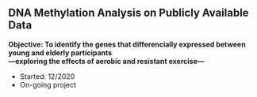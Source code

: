 ## DNA Methylation Analysis on Publicly Available Data

**Objective: To identify the genes that differencially expressed between young and elderly participants**<br>
**—exploring the effects of aerobic and resistant exercise—**

- Started: 12/2020
- On-going project
